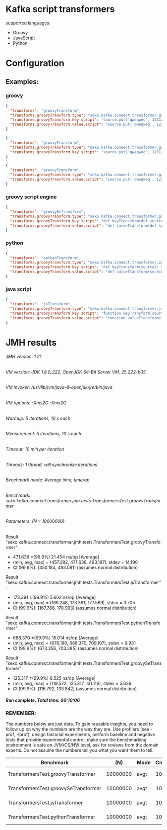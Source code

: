 # Kafka script transformers

supported languages:
* Groovy
* JavaScript
* Python

# Configuration

## Examples:

### groovy
```json
{
  "transforms": "groovyTransform",
  "transforms.groovyTransform.type": "seko.kafka.connect.transformer.groovy.GroovyTransformer",
  "transforms.groovyTransform.key.script": "source.put('qweqweq', 12312312); return source;",
  "transforms.groovyTransform.value.script": "source.put('qweqweq', 12312312); return source;"
}
```

```json
{
  "transforms": "groovyTransform",
  "transforms.groovyTransform.type": "seko.kafka.connect.transformer.groovy.GroovyTransformer",
  "transforms.groovyTransform.key.script": "source.put('qweqweq', 12312312); return source;"
}
```

```json
{
  "transforms": "groovyTransform",
  "transforms.groovyTransform.type": "seko.kafka.connect.transformer.groovy.GroovyTransformer",
  "transforms.groovyTransform.value.script": "source.put('qweqweq', 12312312); return source;"
}
```

### groovy script engine
```json
{
  "transforms": "groovyEsTransform",
  "transforms.groovyTransform.type": "seko.kafka.connect.transformer.groovy.GroovySeTransformer",
  "transforms.groovyTransform.key.script": "def keyTransform(def source) {return source + '123' }",
  "transforms.groovyTransform.value.script": "def valueTransform(def source) {source.put('qweqweq', 12312312); return source; }"
}
```

### python
```json
{
  "transforms": "pythonTransform",
  "transforms.groovyTransform.type": "seko.kafka.connect.transformer.script.ScriptEngineTransformer",
  "transforms.groovyTransform.key.script": "def keyTransform(source): source['qweqweq'] = 12312312; return source",
  "transforms.groovyTransform.value.script": "def valueTransform(source): source['qweqweq'] = 12312312; return source"
}
```

### java script
```json
{
  "transforms": "jsTransform",
  "transforms.groovyTransform.type": "seko.kafka.connect.transformer.js.JavaScriptTransformer",
  "transforms.groovyTransform.key.script": "function keyTransform(source){ source.qweqweq = 12312312; return source;}",
  "transforms.groovyTransform.value.script": "function valueTransform(source){ source.qweqweq = 12312312; return source;}"
}
```

# JMH results

###### JMH version: 1.21
###### VM version: JDK 1.8.0_222, OpenJDK 64-Bit Server VM, 25.222-b05
###### VM invoker: /usr/lib/jvm/java-8-openjdk/jre/bin/java
###### VM options: -Xms2G -Xmx2G
###### Warmup: 5 iterations, 10 s each
###### Measurement: 5 iterations, 10 s each
###### Timeout: 10 min per iteration
###### Threads: 1 thread, will synchronize iterations
###### Benchmark mode: Average time, time/op
###### Benchmark: seko.kafka.connect.transformer.jmh.tests.TransformersTest.groovyTransformer
###### Parameters: (N = 10000000)

Result "seko.kafka.connect.transformer.jmh.tests.TransformersTest.groovyTransformer":
  - 471.638 ±(99.9%) 21.454 ns/op [Average]
  - (min, avg, max) = (457.382, 471.638, 493.197), stdev = 14.190
  - CI (99.9%): [450.184, 493.091] (assumes normal distribution)

Result "seko.kafka.connect.transformer.jmh.tests.TransformersTest.jsTransformer":
  - 173.391 ±(99.9%) 5.602 ns/op [Average]
  - (min, avg, max) = (169.248, 173.391, 177.589), stdev = 3.705
  - CI (99.9%): [167.788, 178.993] (assumes normal distribution)

Result "seko.kafka.connect.transformer.jmh.tests.TransformersTest.pythonTransformer":
  - 688.370 ±(99.9%) 15.014 ns/op [Average]
  - (min, avg, max) = (676.190, 688.370, 709.107), stdev = 9.931
  - CI (99.9%): [673.356, 703.385] (assumes normal distribution)

Result "seko.kafka.connect.transformer.jmh.tests.TransformersTest.groovySeTransformer":
  - 125.317 ±(99.9%) 8.525 ns/op [Average]
  - (min, avg, max) = (119.522, 125.317, 131.116), stdev = 5.639
  - CI (99.9%): [116.792, 133.842] (assumes normal distribution)

##### Run complete. Total time: 00:10:06

### REMEMBER: 
The numbers below are just data. To gain reusable insights, you need to follow up on
why the numbers are the way they are. Use profilers (see -prof, -lprof), design factorial
experiments, perform baseline and negative tests that provide experimental control, make sure
the benchmarking environment is safe on JVM/OS/HW level, ask for reviews from the domain experts.
Do not assume the numbers tell you what you want them to tell.



|Benchmark                           |      (N)  | Mode  | Cnt |       Score |       Error | Units |
| ---------------------------------- | --------- | ----- | --- | ----------- | ----------- | ----- |
|TransformersTest.groovyTransformer  |  10000000 | avgt  | 10  |     471.638 |±    21.454  | ns/op |
|TransformersTest.groovySeTransformer|  10000000 | avgt  | 10  |     125.317 |±     8.525  | ns/op |
|TransformersTest.jsTransformer      |  10000000 | avgt  | 10  |     173.391 |±     5.602  | ns/op |
|TransformersTest.pythonTransformer  |  10000000 | avgt  | 10  |     688.370 |±    15.014  | ns/op |


